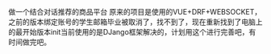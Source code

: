 做一个结合对话推荐的商品平台
原来的项目是使用的VUE+DRF+WEBSOCKET，
之前的版本绑定账号的学生邮箱毕业被取消了，找不到了，现在重新找到了电脑上的最开始版本init当前使用的是DJango框架解决的，计划用这个进行完善吧，有时间做完吧。
